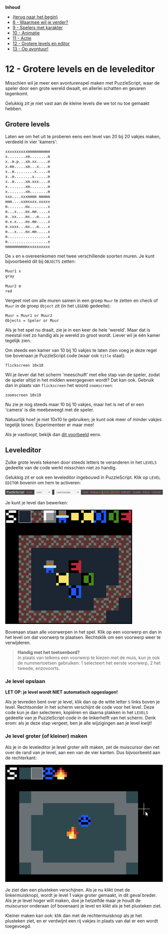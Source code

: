 **Inhoud**

- [(terug naar het begin)](index.md)
- [8 - Waarmee wil je verder?](8-waarmee-verder.md)
- [9 - Spelers met karakter](9-spelers-met-karakter.md)
- [10 - Animatie](10-animatie.md)
- [11 - Actie](11-actie.md)
- [12 - Grotere levels en editor](12-actie.md)
- [13 - Op avontuur!](13-op-avontuur.md)

# 12 - Grotere levels en de leveleditor

Misschien wil je meer een avonturenspel maken met PuzzleScript, waar de speler door een grote wereld dwaalt, en allerlei schatten en gevaren tegenkomt.

Gelukkig zit je niet vast aan de kleine levels die we tot nu toe gemaakt hebben.

## Grotere levels

Laten we om het uit te proberen eens een level van 20 bij 20 vakjes maken, verdeeld in vier 'kamers':

```
xxxxxxxxxxmmmmmmmmmm
x........xm........m
x..m.p...xm.xx.....m
x.mm.....xm...x....m
x..m.........x.....m
x..m........x......m
x..m.....xm.xxx....m
x........xm........m
x........xm........m
xxx....xxxmmmm mmmmm
mmm....xxmxxxx.xxxxx
m........mx........x
m...x....mx.mm.....x
m..xx....mx...m....x
m.x.x....mx.mm.....x
m.xxxx...mx...m....x
m...x....mx.mm.....x
m..................x
m..................x
mmmmmmmmmmxxxxxxxxxx
```

De `x` en `m` overeenkomen met twee verschillende soorten muren. Je kunt bijvoorbeeld dit bij `OBJECTS` zetten:

```
Muur1 x
gray

Muur2 m
red
```

Vergeet niet om alle muren samen in een groep `Muur` te zetten en check of `Muur` in de groep `Object` zit (in het `LEGEND` gedeelte):

```
Muur = Muur1 or Muur2
Objects = Speler or Muur
```

Als je het spel nu draait, zie je in een keer de hele 'wereld'. Maar dat is meestal niet zo handig als je wereld zo groot wordt. Liever wil je één kamer tegelijk zien.

Om steeds een kamer van 10 bij 10 vakjes te laten zien voeg je deze regel toe bovenaan je PuzzleScript code (waar ook `title` staat):

```
flickscreen 10x10
```

Wil je liever dat het scherm 'meeschuift' met elke stap van de speler, zodat de speler altijd in het midden weergegeven wordt?  Dat kan ook. Gebruik dan in plaats van `flickscreen` het woord `zoomscreen`:

```
zoomscreen 10x10
```

Nu zie je nog steeds maar 10 bij 10 vakjes, maar het is net of er een 'camera' is die meebeweegt met de speler.

Natuurlijk hoef je niet 10x10 te gebruiken; je kunt ook meer of minder vakjes tegelijk tonen. Experimenteer er maar mee!

Als je vastloopt, bekijk dan <a target='_blank' href='https://www.puzzlescript.net/editor.html?hack=637f03e3c4899dec47f2d98b868a80db'>dit voorbeeld</a> eens.

## Leveleditor

Zulke grote levels tekenen door steeds letters te veranderen in het `LEVELS` gedeelte van de code werkt misschien niet zo handig.

Gelukkig zit er ook een leveleditor ingebouwd in PuzzleScript. Klik op `LEVEL EDITOR` bovenin om hem te activeren:

<img src="images/puzzlescript-header-leveleditor.png" />

Je kunt je level dan bewerken:

<img src="images/leveleditor.png" />

Bovenaan staan alle voorwerpen in het spel. Klik op een voorwerp en dan in het level om dat voorwerp te plaatsen. Rechtsklik om een voorwerp weer te verwijderen.

> **Handig met het toetsenbord?** <br>
> In plaats van telkens een voorwerp te kiezen met de muis, kun je ook de nummertoetsen gebruiken: 1 selecteert het eerste voorwerp, 2 het tweede, enzovoorts.

### Je level opslaan

**LET OP: je level wordt NIET automatisch opgeslagen!**

Als je tevreden bent over je level, klik dan op de witte letter `S` links boven je level. Rechtsonder in het scherm verschijnt de code voor het level. Deze code kun je dan selecteren, kopiëren en daarna plakken in het `LEVELS` gedeelte van je PuzzleScript-code in de linkerhelft van het scherm. Denk erom: als je deze stap vergeet, ben je alle wijzigingen aan je level kwijt!

### Je level groter (of kleiner) maken

Als je in de leveleditor je level groter wilt maken, zet de muiscursor dan net over de rand van je level, aan een van de vier kanten. Dus bijvoorbeeld aan de rechterkant:

<img src="images/leveleditor-plus.png" />

Je ziet dan een plusteken verschijnen. Als je nu klikt (met de linkermuisknop), wordt je level 1 vakje groter gemaakt, in dit geval breder. Als je je level hoger wilt maken, doe je hetzelfde maar je houdt de muiscursor onderaan (of bovenaan) je level en klikt als je het plusteken ziet.

Kleiner maken kan ook: klik dan met de rechtermuisknop als je het plusteken ziet, en er verdwijnt een rij vakjes in plaats van dat er een wordt toegevoegd.
